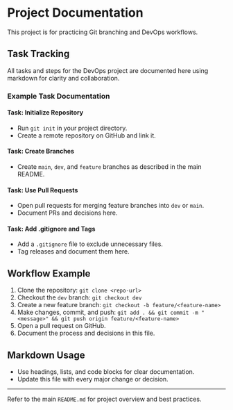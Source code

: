 
# Project Documentation

This project is for practicing Git branching and DevOps workflows.

## Task Tracking
All tasks and steps for the DevOps project are documented here using markdown for clarity and collaboration.

### Example Task Documentation

#### Task: Initialize Repository
- Run `git init` in your project directory.
- Create a remote repository on GitHub and link it.

#### Task: Create Branches
- Create `main`, `dev`, and `feature` branches as described in the main README.

#### Task: Use Pull Requests
- Open pull requests for merging feature branches into `dev` or `main`.
- Document PRs and decisions here.

#### Task: Add .gitignore and Tags
- Add a `.gitignore` file to exclude unnecessary files.
- Tag releases and document them here.

## Workflow Example
1. Clone the repository: `git clone <repo-url>`
2. Checkout the `dev` branch: `git checkout dev`
3. Create a new feature branch: `git checkout -b feature/<feature-name>`
4. Make changes, commit, and push: `git add . && git commit -m "<message>" && git push origin feature/<feature-name>`
5. Open a pull request on GitHub.
6. Document the process and decisions in this file.

## Markdown Usage
- Use headings, lists, and code blocks for clear documentation.
- Update this file with every major change or decision.

---

Refer to the main `README.md` for project overview and best practices.
